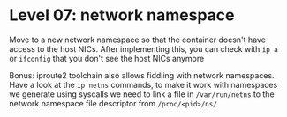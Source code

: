 # Level 07: network namespace

Move to a new network namespace so that the container doesn't have access to the host NICs. After implementing this, you can check with `ip a` or `ifconfig` that you don't see the host NICs anymore

Bonus: iproute2 toolchain also allows fiddling with network namespaces. Have a look at the `ip netns` commands, to make it work with namespaces we generate using syscalls we need to link a file in `/var/run/netns` to the network namespace file descriptor from `/proc/<pid>/ns/`
